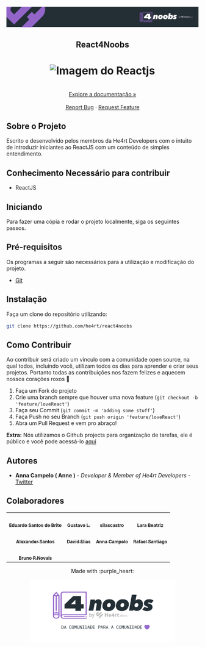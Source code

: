 <p align="center">
  <a href="https://github.com/he4rt/4noobs" target="_blank">
    <img src="./assets/global/header-4noobs.svg">
  </a>
</p>

<p align="center">
  <h2 align="center">React4Noobs</h2>

  <h1 align="center">
  <img src="./assets/logo.png" alt="Imagem do Reactjs" width="220">
</h1>
  
  <p align="center">
    <br />
    <a href="./docs/README.md">Explore a documentação »</a>
    <br />
    <br />
    <a href="https://github.com/he4rt/react4noobs/issues">Report Bug</a>
    ·
    <a href="https://github.com/he4rt/react4noobs/issues">Request Feature</a>
  </p>
</p>

## Sobre o Projeto

<p align="left">
    Escrito e desenvolvido pelos membros da <bold>He4rt Developers</bold> com o intuito de introduzir iniciantes ao <bold>ReactJS</bold> com um conteúdo de simples entendimento.
</p>

## Conhecimento Necessário para contribuir

- ReactJS

## Iniciando

Para fazer uma cópia e rodar o projeto localmente, siga os seguintes passos.

## Pré-requisitos

Os programas a seguir são necessários para a utilização e modificação do projeto.

- [Git](https://git-scm.com/)

## Instalação

Faça um clone do repositório utilizando:

```sh
git clone https://github.com/he4rt/react4noobs
```

## Como Contribuir

Ao contribuir será criado um vínculo com a comunidade open source, na qual todos, incluindo você, utilizam todos os dias para aprender e criar seus projetos. Portanto todas as contribuições nos fazem felizes e aquecem nossos corações roxos :purple_heart:

1. Faça um Fork do projeto
2. Crie uma branch sempre que houver uma nova feature (`git checkout -b 'feature/loveReact'`)
3. Faça seu Commit (`git commit -m 'adding some stuff'`)
4. Faça Push no seu Branch (`git push origin 'feature/loveReact'`)
5. Abra um Pull Request e vem pro abraço!

**Extra:** Nós utilizamos o Github projects para organização de tarefas, ele é público e você pode acessá-lo [aqui](https://github.com/he4rt/react4noobs/projects/1)

## Autores

- **Anna Campelo ( Anne )** - _Developer & Member of He4rt Developers_ - [Twitter](https://twitter.com/Annerland)

## Colaboradores

<table>
  <tr>
    <td align="center"><a href="https://github.com/EduSantosBrito"><img style="border-radius: 50%;" src="https://avatars2.githubusercontent.com/u/19692650?s=400&u=6df003106c1ae65a986be0aed7eaad2ba31c5251&v=4" width="100px;" alt=""/><br /><sub><b>Eduardo Santos de Brito</b></sub></a><br />
    <td align="center"><a href="https://github.com/freazesss"><img style="border-radius: 50%;" src="https://avatars2.githubusercontent.com/u/60306241?s=400&u=dec5786b6b44d19ecd210f401410973586d242f5&v=4" width="100px;" alt=""/><br /><sub><b>Gustavo L.</b></sub></a><br />
    <td align="center"><a href="https://github.com/silascastro"><img style="border-radius: 50%;" src="https://avatars2.githubusercontent.com/u/26778367?s=400&u=6c6b8428e5e058e8e430cbff42a545f5452e49da&v=4" width="100px;" alt=""/><br /><sub><b>silascastro</b></sub></a><br />
    <td align="center"><a href="https://github.com/larabeatrizms"><img style="border-radius: 50%;" src="https://avatars1.githubusercontent.com/u/31808723?s=400&u=b179273fc0eed3ee84909480985413c513a6ee81&v=4" width="100px;" alt=""/><br /><sub><b>Lara Beatriz</b></sub></a><br />
  </tr>
  <tr>
    <td align="center"><a href="https://github.com/Ronkiro"><img style="border-radius: 50%;" src="https://avatars1.githubusercontent.com/u/27526023?s=400&u=b2770e41eccb042aeb5e0bdaa3b26f7bb2cbb4b8&v=4" width="100px;" alt=""/><br /><sub><b>Alexander Santos</b></sub></a><br />
    <td align="center"><a href="https://github.com/DavidEliass"><img style="border-radius: 50%;" src="https://avatars0.githubusercontent.com/u/32375682?s=400&u=4d975e446d9209ef9565a57a604b34e2329ddd62&v=4" width="100px;" alt=""/><br /><sub><b>David Elias</b></sub></a><br />
    <td align="center"><a href="https://github.com/AnnaCampelo"><img style="border-radius: 50%;" src="https://avatars1.githubusercontent.com/u/39065579?s=460&u=dd694563a239724a6cea6fcf3249540c3e1c645b&v=4" width="100px;" alt=""/><br /><sub><b>Anna Campelo</b></sub></a><br />
    <td align="center"><a href="https://github.com/Santiael"><img style="border-radius: 50%;" src="https://avatars1.githubusercontent.com/u/48307951?s=400&u=94528ed6e7b6d9945ef17e44722e2e27862d7fe6&v=4" width="100px;" alt=""/><br /><sub><b>Rafael Santiago</b></sub></a><br />
  </tr>
  <tr>
  <td align="center"><a href="https://github.com/midhatdrops"><img style="border-radius: 50%;" src="https://avatars.githubusercontent.com/u/67974118?v=4" width="100px;" alt=""/><br /><sub><b>Bruno R.Novais</b></sub></a><br /></tr>
</table>

<p align="center">Made with :purple_heart:</p>

<p align="center">
  <a href="https://github.com/he4rt/4noobs" target="_blank">
    <img src="./assets/global/footer-4noobs.svg" width="380">
  </a>
</p>
